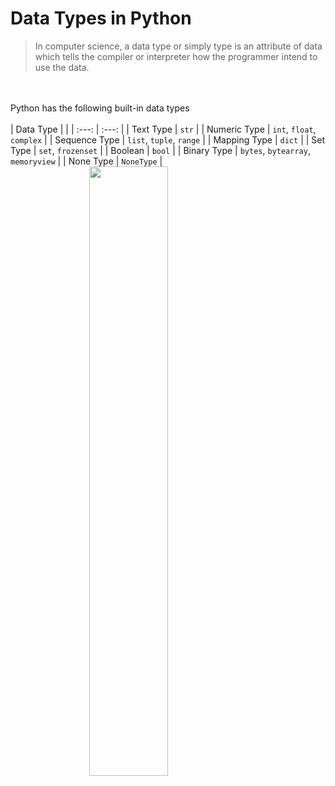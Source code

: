 # Data Types in Python
> In computer science, a data type or simply type is an attribute of data which tells the compiler or interpreter how the programmer intend to use the data.

<br><br>
Python has the following built-in data types <br><br>
| Data Type | |
| :---: | :---: |
| Text Type | `str` |
| Numeric Type | `int`, `float`, `complex` |
| Sequence Type | `list`, `tuple`, `range` |
| Mapping Type | `dict` |
| Set Type | `set`, `frozenset` |
| Boolean | `bool` |
| Binary Type | `bytes`, `bytearray`, `memoryview` |
| None Type | `NoneType` |
<img style="width:50%; display:block; margin-left:auto; margin-right:auto;" src="https://upload.wikimedia.org/wikipedia/commons/thumb/1/10/Python_3._The_standard_type_hierarchy.png/636px-Python_3._The_standard_type_hierarchy.png"> 
